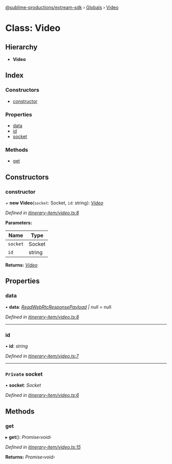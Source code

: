 [@sublime-productions/extream-sdk](../README.md) › [Globals](../globals.md) › [Video](video.md)

# Class: Video

## Hierarchy

* **Video**

## Index

### Constructors

* [constructor](video.md#constructor)

### Properties

* [data](video.md#data)
* [id](video.md#id)
* [socket](video.md#private-socket)

### Methods

* [get](video.md#get)

## Constructors

###  constructor

\+ **new Video**(`socket`: Socket, `id`: string): *[Video](video.md)*

*Defined in [itinerary-item/video.ts:8](https://github.com/Extream-SaaS/ex-sdk/blob/a37ebb4/src/itinerary-item/video.ts#L8)*

**Parameters:**

Name | Type |
------ | ------ |
`socket` | Socket |
`id` | string |

**Returns:** *[Video](video.md)*

## Properties

###  data

• **data**: *[ReadWebRtcResponsePayload](../interfaces/readwebrtcresponsepayload.md) | null* = null

*Defined in [itinerary-item/video.ts:8](https://github.com/Extream-SaaS/ex-sdk/blob/a37ebb4/src/itinerary-item/video.ts#L8)*

___

###  id

• **id**: *string*

*Defined in [itinerary-item/video.ts:7](https://github.com/Extream-SaaS/ex-sdk/blob/a37ebb4/src/itinerary-item/video.ts#L7)*

___

### `Private` socket

• **socket**: *Socket*

*Defined in [itinerary-item/video.ts:6](https://github.com/Extream-SaaS/ex-sdk/blob/a37ebb4/src/itinerary-item/video.ts#L6)*

## Methods

###  get

▸ **get**(): *Promise‹void›*

*Defined in [itinerary-item/video.ts:15](https://github.com/Extream-SaaS/ex-sdk/blob/a37ebb4/src/itinerary-item/video.ts#L15)*

**Returns:** *Promise‹void›*
